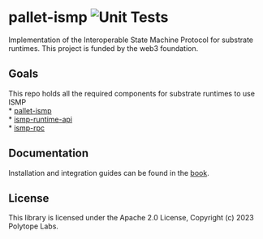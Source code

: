 # pallet-ismp ![Unit Tests](https://github.com/polytope-labs/substrate-ismp/actions/workflows/ci.yml/badge.svg)

Implementation of the Interoperable State Machine Protocol for substrate runtimes. This project is funded by the web3 foundation.

## Goals

This repo holds all the required components for substrate runtimes to use ISMP  
    * [pallet-ismp](./)  
    * [ismp-runtime-api](./pallet-ismp/runtime-api)  
    * [ismp-rpc](./pallet-ismp/rpc)  

## Documentation

Installation and integration guides can be found in the [book](https://ismp.polytope.technology).

## License

This library is licensed under the Apache 2.0 License, Copyright (c) 2023 Polytope Labs.
